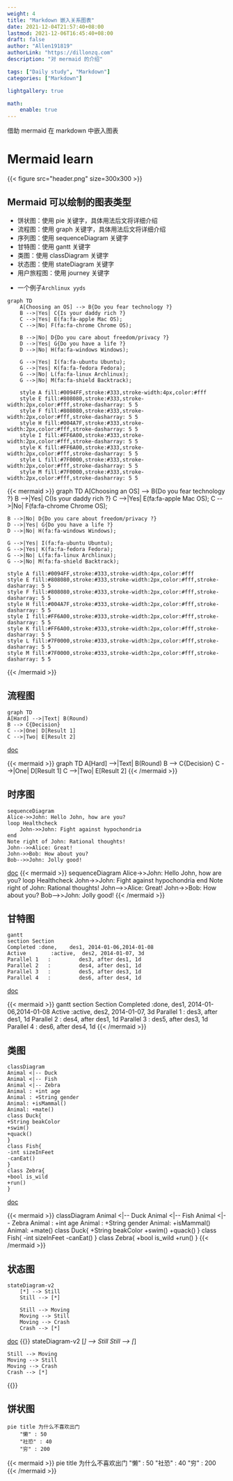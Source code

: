 ```yaml
---
weight: 4
title: "Markdown 嵌入关系图表"
date: 2021-12-04T21:57:40+08:00
lastmod: 2021-12-06T16:45:40+08:00
draft: false
author: "Allen191819"
authorLink: "https://dillonzq.com"
description: "对 mermaid 的介绍"

tags: ["Daily study", "Markdown"]
categories: ["Markdown"]

lightgallery: true

math:
    enable: true
---
```


借助 mermaid 在 markdown 中嵌入图表

<!--more-->

# Mermaid learn

{{< figure src="header.png" size=300x300 >}}

## Mermaid 可以绘制的图表类型

-   饼状图：使用 pie 关键字，具体用法后文将详细介绍
-   流程图：使用 graph 关键字，具体用法后文将详细介绍
-   序列图：使用 sequenceDiagram 关键字
-   甘特图：使用 gantt 关键字
-   类图：使用 classDiagram 关键字
-   状态图：使用 stateDiagram 关键字
-   用户旅程图：使用 journey 关键字

*   一个例子`Archlinux yyds`

```
graph TD
    A[Choosing an OS] --> B{Do you fear technology ?}
    B -->|Yes| C{Is your daddy rich ?}
    C -->|Yes| E(fa:fa-apple Mac OS);
    C -->|No| F(fa:fa-chrome Chrome OS);

    B -->|No| D{Do you care about freedom/privacy ?}
    D -->|Yes| G{Do you have a life ?}
    D -->|No| H(fa:fa-windows Windows);

    G -->|Yes| I(fa:fa-ubuntu Ubuntu);
    G -->|Yes| K(fa:fa-fedora Fedora);
    G -->|No| L(fa:fa-linux Archlinux);
    G -->|No| M(fa:fa-shield Backtrack);

    style A fill:#0094FF,stroke:#333,stroke-width:4px,color:#fff
    style E fill:#808080,stroke:#333,stroke-width:2px,color:#fff,stroke-dasharray: 5 5
    style F fill:#808080,stroke:#333,stroke-width:2px,color:#fff,stroke-dasharray: 5 5
    style H fill:#004A7F,stroke:#333,stroke-width:2px,color:#fff,stroke-dasharray: 5 5
    style I fill:#FF6A00,stroke:#333,stroke-width:2px,color:#fff,stroke-dasharray: 5 5
    style K fill:#FF6A00,stroke:#333,stroke-width:2px,color:#fff,stroke-dasharray: 5 5
    style L fill:#7F0000,stroke:#333,stroke-width:2px,color:#fff,stroke-dasharray: 5 5
    style M fill:#7F0000,stroke:#333,stroke-width:2px,color:#fff,stroke-dasharray: 5 5
```

{{< mermaid >}}
graph TD
A[Choosing an OS] --> B{Do you fear technology ?}
B -->|Yes| C{Is your daddy rich ?}
C -->|Yes| E(fa:fa-apple Mac OS);
C -->|No| F(fa:fa-chrome Chrome OS);

    B -->|No| D{Do you care about freedom/privacy ?}
    D -->|Yes| G{Do you have a life ?}
    D -->|No| H(fa:fa-windows Windows);

    G -->|Yes| I(fa:fa-ubuntu Ubuntu);
    G -->|Yes| K(fa:fa-fedora Fedora);
    G -->|No| L(fa:fa-linux Archlinux);
    G -->|No| M(fa:fa-shield Backtrack);

    style A fill:#0094FF,stroke:#333,stroke-width:4px,color:#fff
    style E fill:#808080,stroke:#333,stroke-width:2px,color:#fff,stroke-dasharray: 5 5
    style F fill:#808080,stroke:#333,stroke-width:2px,color:#fff,stroke-dasharray: 5 5
    style H fill:#004A7F,stroke:#333,stroke-width:2px,color:#fff,stroke-dasharray: 5 5
    style I fill:#FF6A00,stroke:#333,stroke-width:2px,color:#fff,stroke-dasharray: 5 5
    style K fill:#FF6A00,stroke:#333,stroke-width:2px,color:#fff,stroke-dasharray: 5 5
    style L fill:#7F0000,stroke:#333,stroke-width:2px,color:#fff,stroke-dasharray: 5 5
    style M fill:#7F0000,stroke:#333,stroke-width:2px,color:#fff,stroke-dasharray: 5 5

{{< /mermaid >}}

## 流程图

```
graph TD
A[Hard] -->|Text| B(Round)
B --> C{Decision}
C -->|One| D[Result 1]
C -->|Two| E[Result 2]
```

[doc](https://mermaid-js.github.io/mermaid/#/flowchart)

{{< mermaid >}}
graph TD
A[Hard] -->|Text| B(Round)
B --> C{Decision}
C -->|One| D[Result 1]
C -->|Two| E[Result 2]
{{< /mermaid >}}

## 时序图

```
sequenceDiagram
Alice->>John: Hello John, how are you?
loop Healthcheck
    John->>John: Fight against hypochondria
end
Note right of John: Rational thoughts!
John-->>Alice: Great!
John->>Bob: How about you?
Bob-->>John: Jolly good!
```

[doc](https://mermaid-js.github.io/mermaid/#/sequenceDiagram)
{{< mermaid >}}
sequenceDiagram
Alice->>John: Hello John, how are you?
loop Healthcheck
John->>John: Fight against hypochondria
end
Note right of John: Rational thoughts!
John-->>Alice: Great!
John->>Bob: How about you?
Bob-->>John: Jolly good!
{{< /mermaid >}}

## 甘特图

```
gantt
section Section
Completed :done,    des1, 2014-01-06,2014-01-08
Active        :active,  des2, 2014-01-07, 3d
Parallel 1   :         des3, after des1, 1d
Parallel 2   :         des4, after des1, 1d
Parallel 3   :         des5, after des3, 1d
Parallel 4   :         des6, after des4, 1d
```

[doc](https://mermaid-js.github.io/mermaid/#/gantt)

{{< mermaid >}}
gantt
section Section
Completed :done, des1, 2014-01-06,2014-01-08
Active :active, des2, 2014-01-07, 3d
Parallel 1 : des3, after des1, 1d
Parallel 2 : des4, after des1, 1d
Parallel 3 : des5, after des3, 1d
Parallel 4 : des6, after des4, 1d
{{< /mermaid >}}

## 类图

```
classDiagram
Animal <|-- Duck
Animal <|-- Fish
Animal <|-- Zebra
Animal : +int age
Animal : +String gender
Animal: +isMammal()
Animal: +mate()
class Duck{
+String beakColor
+swim()
+quack()
}
class Fish{
-int sizeInFeet
-canEat()
}
class Zebra{
+bool is_wild
+run()
}
```

[doc](https://mermaid-js.github.io/mermaid/#/classDiagram)

{{< mermaid >}}
classDiagram
Animal <|-- Duck
Animal <|-- Fish
Animal <|-- Zebra
Animal : +int age
Animal : +String gender
Animal: +isMammal()
Animal: +mate()
class Duck{
+String beakColor
+swim()
+quack()
}
class Fish{
-int sizeInFeet
-canEat()
}
class Zebra{
+bool is_wild
+run()
}
{{< /mermaid >}}

## 状态图

```
stateDiagram-v2
    [*] --> Still
    Still --> [*]

    Still --> Moving
    Moving --> Still
    Moving --> Crash
    Crash --> [*]
```

[doc](https://mermaid-js.github.io/mermaid/#/stateDiagram)
{{<mermaid>}}
stateDiagram-v2
[*] --> Still
Still --> [*]

    Still --> Moving
    Moving --> Still
    Moving --> Crash
    Crash --> [*]

{{</mermaid>}}

## 饼状图

```
pie title 为什么不喜欢出门
    "懒" : 50
    "社恐" : 40
    "穷" : 200
```

{{< mermaid >}}
pie title 为什么不喜欢出门
"懒" : 50
"社恐" : 40
"穷" : 200
{{< /mermaid >}}

